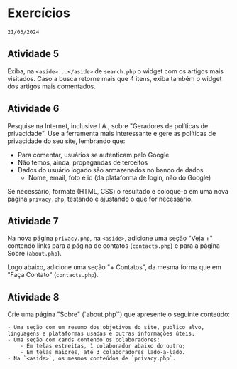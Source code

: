 # Exercícios
`21/03/2024`

## Atividade 5

Exiba, na `<aside>...</aside>` de `search.php` o widget com os artigos mais visitados. Caso a busca retorne mais que 4 itens, exiba também o widget dos artigos mais comentados.

## Atividade 6 

Pesquise na Internet, inclusive I.A., sobre "Geradores de políticas de privacidade". Use a ferramenta mais interessante e gere as políticas de privacidade do seu site, lembrando que:

 - Para comentar, usuários se autenticam pelo Google
 - Não temos, ainda, propagandas de terceitos
 - Dados do usuário logado são armazenados no banco de dados
    - Nome, email, foto e id (da plataforma de login, não do Google)

Se necessário, formate (HTML, CSS) o resultado e coloque-o em uma nova página `privacy.php`, testando e ajustando o que for necessário.

## Atividade 7

Na nova página `privacy.php`, na `<aside>`, adicione uma seção "Veja +" contendo links para a página de contatos (`contacts.php`) e para a página Sobre (`about.php`).

Logo abaixo, adicione uma seção "+ Contatos", da mesma forma que em "Faça Contato" (`contacts.php`).

## Atividade 8

Crie uma página "Sobre" (`about.php``) que apresente o seguinte conteúdo:

    - Uma seção com um resumo dos objetivos do site, publico alvo, linguagens e plataformas usadas e outras informações úteis;
    - Uma seção com cards contendo os colaboradores:
        - Em telas estreitas, 1 colaborador abaixo do outro;
        - Em telas maiores, até 3 colaboradores lado-a-lado.
    - Na `<aside>`, os mesmos conteúdos de `privacy.php`. 
